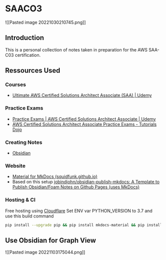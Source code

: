 
# SAACO3
![[Pasted image 20221030210745.png]]
## Introduction
This is a personal collection of notes taken in preparation for the AWS SAA-C03 certification. 

## Ressources Used

### Courses
- [Ultimate AWS Certified Solutions Architect Associate (SAA) | Udemy](https://www.udemy.com/course/aws-certified-solutions-architect-associate-saa-c03/)

### Practice Exams
- [Practice Exams | AWS Certified Solutions Architect Associate | Udemy](https://www.udemy.com/course/practice-exams-aws-certified-solutions-architect-associate/)
- [AWS Certified Solutions Architect Associate Practice Exams - Tutorials Dojo](https://tutorialsdojo.com/courses/aws-certified-solutions-architect-associate-practice-exams/)
### Creating Notes
- [Obsidian](https://obsidian.md/)
### Website 
- [Material for MkDocs (squidfunk.github.io)](https://squidfunk.github.io/mkdocs-material/)
- Based on this setup [jobindjohn/obsidian-publish-mkdocs: A Template to Publish Obsidian/Foam Notes on Github Pages (uses MkDocs)](https://github.com/jobindjohn/obsidian-publish-mkdocs)
### Hosting & CI
Free hosting using [Cloudflare](https://www.cloudflare.com/)
Set ENV var PYTHON_VERSION to 3.7 and use this build command
```bash 
pip install --upgrade pip && pip install mkdocs-material && pip install mkdocs-roamlinks-plugin && pip install mkdocs-mermaid2-plugin && shopt -s extglob && mkdir docs && mv !(docs) ./docs/ && cp ./docs/mkdocs.yaml ./mkdocs.yaml && cp ./docs/README.md ./docs/index.md && mkdocs build
```

## Use Obsidian for Graph View
![[Pasted image 20221103175044.png]]